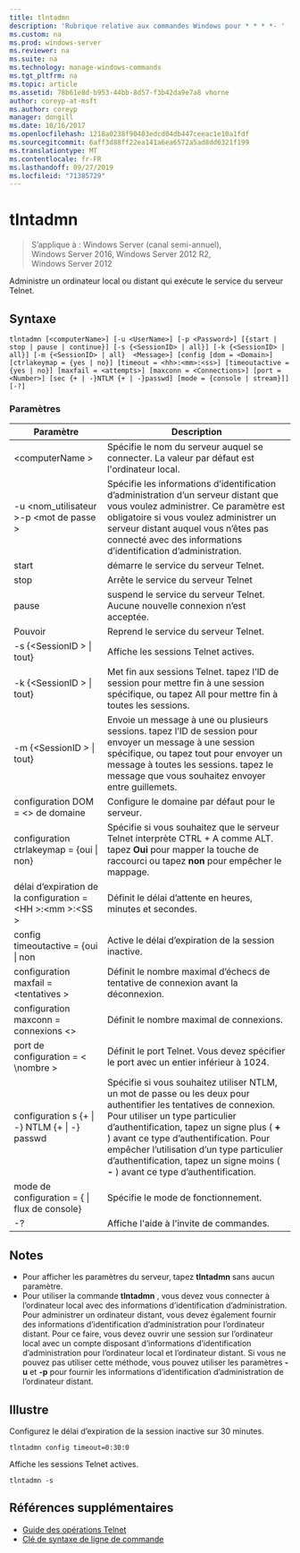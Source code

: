 ```yaml
---
title: tlntadmn
description: 'Rubrique relative aux commandes Windows pour * * * *- '
ms.custom: na
ms.prod: windows-server
ms.reviewer: na
ms.suite: na
ms.technology: manage-windows-commands
ms.tgt_pltfrm: na
ms.topic: article
ms.assetid: 78b61e8d-b953-44bb-8d57-f3b42da9e7a8 vhorne
author: coreyp-at-msft
ms.author: coreyp
manager: dongill
ms.date: 10/16/2017
ms.openlocfilehash: 1218a0238f90403edcd04db447ceeac1e10a1fdf
ms.sourcegitcommit: 6aff3d88ff22ea141a6ea6572a5ad8dd6321f199
ms.translationtype: MT
ms.contentlocale: fr-FR
ms.lasthandoff: 09/27/2019
ms.locfileid: "71385729"
---
```

# <a name="tlntadmn"></a>tlntadmn

>S’applique à : Windows Server (canal semi-annuel), Windows Server 2016, Windows Server 2012 R2, Windows Server 2012

Administre un ordinateur local ou distant qui exécute le service du serveur Telnet.   
## <a name="syntax"></a>Syntaxe  
```  
tlntadmn [<computerName>] [-u <UserName>] [-p <Password>] [{start | stop | pause | continue}] [-s {<SessionID> | all}] [-k {<SessionID> | all}] [-m {<SessionID> | all}  <Message>] [config [dom = <Domain>] [ctrlakeymap = {yes | no}] [timeout = <hh>:<mm>:<ss>] [timeoutactive = {yes | no}] [maxfail = <attempts>] [maxconn = <Connections>] [port = <Number>] [sec {+ | -}NTLM {+ | -}passwd] [mode = {console | stream}]] [-?]  
```  
### <a name="parameters"></a>Paramètres  

|                   Paramètre                    |                                                                                                                                                       Description                                                                                                                                                        |
|------------------------------------------------|--------------------------------------------------------------------------------------------------------------------------------------------------------------------------------------------------------------------------------------------------------------------------------------------------------------------------|
|                \<computerName >                 |                                                                                                                    Spécifie le nom du serveur auquel se connecter. La valeur par défaut est l'ordinateur local.                                                                                                                    |
|         -u \<nom_utilisateur >-p \<mot de passe >          |                                                Spécifie les informations d’identification d’administration d’un serveur distant que vous voulez administrer. Ce paramètre est obligatoire si vous voulez administrer un serveur distant auquel vous n’êtes pas connecté avec des informations d’identification d’administration.                                                |
|                     start                      |                                                                                                                                            démarre le service du serveur Telnet.                                                                                                                                             |
|                      stop                      |                                                                                                                                             Arrête le service du serveur Telnet                                                                                                                                              |
|                     pause                      |                                                                                                                          suspend le service du serveur Telnet. Aucune nouvelle connexion n’est acceptée.                                                                                                                          |
|                    Pouvoir                    |                                                                                                                                            Reprend le service du serveur Telnet.                                                                                                                                            |
|          -s {\<SessionID > &#124; tout}          |                                                                                                                                             Affiche les sessions Telnet actives.                                                                                                                                             |
|          -k {\<SessionID > &#124; tout}          |                                                                                                        Met fin aux sessions Telnet. tapez l’ID de session pour mettre fin à une session spécifique, ou tapez All pour mettre fin à toutes les sessions.                                                                                                         |
|    -m {\<SessionID > &#124; tout} <Message>     |                                                   Envoie un message à une ou plusieurs sessions. tapez l’ID de session pour envoyer un message à une session spécifique, ou tapez tout pour envoyer un message à toutes les sessions. tapez le message que vous souhaitez envoyer entre guillemets.                                                   |
|             configuration DOM = \<> de domaine             |                                                                                                                                      Configure le domaine par défaut pour le serveur.                                                                                                                                       |
|      configuration ctrlakeymap = {oui &#124; non}      |                                                                                     Spécifie si vous souhaitez que le serveur Telnet interprète CTRL + A comme ALT. tapez **Oui** pour mapper la touche de raccourci ou tapez **non** pour empêcher le mappage.                                                                                     |
|       délai d’expiration de la configuration = \<HH >:\<mm >:\<SS >       |                                                                                                                                 Définit le délai d’attente en heures, minutes et secondes.                                                                                                                                 |
|     config timeoutactive = {oui &#124; non      |                                                                                                                                            Active le délai d’expiration de la session inactive.                                                                                                                                             |
|          configuration maxfail = \<tentatives >          |                                                                                                                          Définit le nombre maximal d’échecs de tentative de connexion avant la déconnexion.                                                                                                                          |
|        configuration maxconn = connexions \<>         |                                                                                                                                         Définit le nombre maximal de connexions.                                                                                                                                          |
|            port de configuration = < \nombre >             |                                                                                                                    Définit le port Telnet. Vous devez spécifier le port avec un entier inférieur à 1024.                                                                                                                    |
| configuration s {+ &#124; -} NTLM {+ &#124; -} passwd | Spécifie si vous souhaitez utiliser NTLM, un mot de passe ou les deux pour authentifier les tentatives de connexion. Pour utiliser un type particulier d’authentification, tapez un signe plus ( **+** ) avant ce type d’authentification. Pour empêcher l’utilisation d’un type particulier d’authentification, tapez un signe moins ( **-** ) avant ce type d’authentification. |
|     mode de configuration = { &#124; flux de console}      |                                                                                                                                             Spécifie le mode de fonctionnement.                                                                                                                                             |
|                       -?                       |                                                                                                                                           Affiche l'aide à l'invite de commandes.                                                                                                                                           |

## <a name="remarks"></a>Notes  
-   Pour afficher les paramètres du serveur, tapez **tlntadmn** sans aucun paramètre.  
-   Pour utiliser la commande **tlntadmn** , vous devez vous connecter à l’ordinateur local avec des informations d’identification d’administration. Pour administrer un ordinateur distant, vous devez également fournir des informations d’identification d’administration pour l’ordinateur distant. Pour ce faire, vous devez ouvrir une session sur l’ordinateur local avec un compte disposant d’informations d’identification d’administration pour l’ordinateur local et l’ordinateur distant. Si vous ne pouvez pas utiliser cette méthode, vous pouvez utiliser les paramètres **-u** et **-p** pour fournir les informations d’identification d’administration de l’ordinateur distant.  

## <a name="BKMK_Examples"></a>Illustre  
Configurez le délai d’expiration de la session inactive sur 30 minutes.  
```  
tlntadmn config timeout=0:30:0  
```  
Affiche les sessions Telnet actives.  
```  
tlntadmn -s  
```  

## <a name="additional-references"></a>Références supplémentaires  
-   [Guide des opérations Telnet](https://technet.microsoft.com/library/cc753164(v=ws.10).aspx)  
-   [Clé de syntaxe de ligne de commande](command-line-syntax-key.md)  
